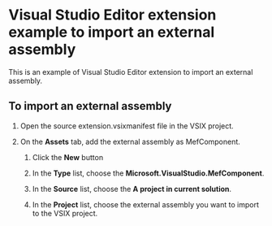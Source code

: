 # Visual Studio Editor extension example to import an external assembly

This is an example of Visual Studio Editor extension to import an external assembly.

## To import an external assembly

1. Open the source extension.vsixmanifest file in the VSIX project.

1. On the **Assets** tab, add the external assembly as MefComponent.

    1. Click the **New** button

    1. In the **Type** list, choose the **Microsoft.VisualStudio.MefComponent**.

    1. In the **Source** list, choose the **A project in current solution**.

    1. In the **Project** list, choose the external assembly you want to import to the VSIX project.